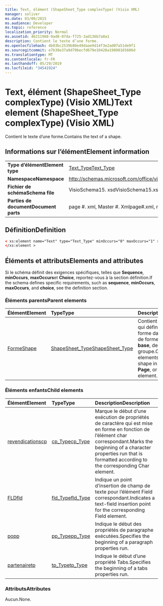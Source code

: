 ```yaml
---
title: Text, élément (ShapeSheet_Type complexType) (Visio XML)
manager: soliver
ms.date: 03/09/2015
ms.audience: Developer
ms.topic: reference
localization_priority: Normal
ms.assetid: 46211968-9ad8-07da-f725-3ad136b7a8a1
description: Contient le texte d’une forme.
ms.openlocfilehash: 4b03bc2539b80e49daae9d14f3e2ad07a51de9f1
ms.sourcegitcommit: e7b38e37a9d79becfd679e10420a19890165606d
ms.translationtype: MT
ms.contentlocale: fr-FR
ms.lasthandoff: 05/29/2019
ms.locfileid: "34541924"
---
```

# <a name="text-element-shapesheettype-complextype-visio-xml"></a><span data-ttu-id="6998b-103">Text, élément (ShapeSheet_Type complexType) (Visio XML)</span><span class="sxs-lookup"><span data-stu-id="6998b-103">Text element (ShapeSheet_Type complexType) (Visio XML)</span></span>

<span data-ttu-id="6998b-104">Contient le texte d’une forme.</span><span class="sxs-lookup"><span data-stu-id="6998b-104">Contains the text of a shape.</span></span>
  
## <a name="element-information"></a><span data-ttu-id="6998b-105">Informations sur l’élément</span><span class="sxs-lookup"><span data-stu-id="6998b-105">Element information</span></span>

|||
|:-----|:-----|
|<span data-ttu-id="6998b-106">**Type d’élément**</span><span class="sxs-lookup"><span data-stu-id="6998b-106">**Element type**</span></span> <br/> |[<span data-ttu-id="6998b-107">Text_Type</span><span class="sxs-lookup"><span data-stu-id="6998b-107">Text_Type</span></span>](text_type-complextypevisio-xml.md) <br/> |
|<span data-ttu-id="6998b-108">**Namespace**</span><span class="sxs-lookup"><span data-stu-id="6998b-108">**Namespace**</span></span> <br/> |http://schemas.microsoft.com/office/visio/2012/main  <br/> |
|<span data-ttu-id="6998b-109">**Fichier de schéma**</span><span class="sxs-lookup"><span data-stu-id="6998b-109">**Schema file**</span></span> <br/> |<span data-ttu-id="6998b-110">VisioSchema15. xsd</span><span class="sxs-lookup"><span data-stu-id="6998b-110">VisioSchema15.xsd</span></span>  <br/> |
|<span data-ttu-id="6998b-111">**Parties de document**</span><span class="sxs-lookup"><span data-stu-id="6998b-111">**Document parts**</span></span> <br/> |<span data-ttu-id="6998b-112">page #. xml, Master #. Xml</span><span class="sxs-lookup"><span data-stu-id="6998b-112">page#.xml, master#.xml</span></span>  <br/> |
   
## <a name="definition"></a><span data-ttu-id="6998b-113">Définition</span><span class="sxs-lookup"><span data-stu-id="6998b-113">Definition</span></span>

```XML
< xs:element name="Text" type="Text_Type" minOccurs="0" maxOccurs="1" >
</xs:element >
```

## <a name="elements-and-attributes"></a><span data-ttu-id="6998b-114">Éléments et attributs</span><span class="sxs-lookup"><span data-stu-id="6998b-114">Elements and attributes</span></span>

<span data-ttu-id="6998b-115">Si le schéma définit des exigences spécifiques, telles que **Sequence**, **minOccurs**, **maxOccurs**et **Choice**, reportez-vous à la section définition.</span><span class="sxs-lookup"><span data-stu-id="6998b-115">If the schema defines specific requirements, such as **sequence**, **minOccurs**, **maxOccurs**, and **choice**, see the definition section.</span></span> 
  
### <a name="parent-elements"></a><span data-ttu-id="6998b-116">Éléments parents</span><span class="sxs-lookup"><span data-stu-id="6998b-116">Parent elements</span></span>

|<span data-ttu-id="6998b-117">**Élément**</span><span class="sxs-lookup"><span data-stu-id="6998b-117">**Element**</span></span>|<span data-ttu-id="6998b-118">**Type**</span><span class="sxs-lookup"><span data-stu-id="6998b-118">**Type**</span></span>|<span data-ttu-id="6998b-119">**Description**</span><span class="sxs-lookup"><span data-stu-id="6998b-119">**Description**</span></span>|
|:-----|:-----|:-----|
|[<span data-ttu-id="6998b-120">Forme</span><span class="sxs-lookup"><span data-stu-id="6998b-120">Shape</span></span>](shape-element-shapes_type-complextypevisio-xml.md) <br/> |[<span data-ttu-id="6998b-121">ShapeSheet_Type</span><span class="sxs-lookup"><span data-stu-id="6998b-121">ShapeSheet_Type</span></span>](shapesheet_type-complextypevisio-xml.md) <br/> |<span data-ttu-id="6998b-122">Contient des éléments qui définissent une forme dans un élément de forme de forme de **base**, de **page**ou de groupe.</span><span class="sxs-lookup"><span data-stu-id="6998b-122">Contains elements that define a shape in a **Master**, **Page**, or group shape element.</span></span>  <br/> |
   
### <a name="child-elements"></a><span data-ttu-id="6998b-123">Éléments enfants</span><span class="sxs-lookup"><span data-stu-id="6998b-123">Child elements</span></span>

|<span data-ttu-id="6998b-124">**Élément**</span><span class="sxs-lookup"><span data-stu-id="6998b-124">**Element**</span></span>|<span data-ttu-id="6998b-125">**Type**</span><span class="sxs-lookup"><span data-stu-id="6998b-125">**Type**</span></span>|<span data-ttu-id="6998b-126">**Description**</span><span class="sxs-lookup"><span data-stu-id="6998b-126">**Description**</span></span>|
|:-----|:-----|:-----|
|[<span data-ttu-id="6998b-127">revendications</span><span class="sxs-lookup"><span data-stu-id="6998b-127">cp</span></span>](cp-element-text_type-complextypevisio-xml.md) <br/> |[<span data-ttu-id="6998b-128">cp_Type</span><span class="sxs-lookup"><span data-stu-id="6998b-128">cp_Type</span></span>](cp_type-complextypevisio-xml.md) <br/> |<span data-ttu-id="6998b-129">Marque le début d’une exécution de propriétés de caractère qui est mise en forme en fonction de l’élément char correspondant.</span><span class="sxs-lookup"><span data-stu-id="6998b-129">Marks the beginning of a character properties run that is formatted according to the corresponding Char element.</span></span>  <br/> |
|[<span data-ttu-id="6998b-130">FLD</span><span class="sxs-lookup"><span data-stu-id="6998b-130">fld</span></span>](fld-element-text_type-complextypevisio-xml.md) <br/> |[<span data-ttu-id="6998b-131">fld_Type</span><span class="sxs-lookup"><span data-stu-id="6998b-131">fld_Type</span></span>](fld_type-complextypevisio-xml.md) <br/> |<span data-ttu-id="6998b-132">Indique un point d’insertion de champ de texte pour l’élément Field correspondant.</span><span class="sxs-lookup"><span data-stu-id="6998b-132">Indicates a text-field insertion point for the corresponding Field element.</span></span>  <br/> |
|[<span data-ttu-id="6998b-133">po</span><span class="sxs-lookup"><span data-stu-id="6998b-133">pp</span></span>](pp-element-text_type-complextypevisio-xml.md) <br/> |[<span data-ttu-id="6998b-134">pp_Type</span><span class="sxs-lookup"><span data-stu-id="6998b-134">pp_Type</span></span>](pp_type-complextypevisio-xml.md) <br/> |<span data-ttu-id="6998b-135">Indique le début des propriétés de paragraphe exécutées.</span><span class="sxs-lookup"><span data-stu-id="6998b-135">Specifies the beginning of a paragraph properties run.</span></span>  <br/> |
|[<span data-ttu-id="6998b-136">partenaire</span><span class="sxs-lookup"><span data-stu-id="6998b-136">tp</span></span>](tp-element-text_type-complextypevisio-xml.md) <br/> |[<span data-ttu-id="6998b-137">tp_Type</span><span class="sxs-lookup"><span data-stu-id="6998b-137">tp_Type</span></span>](tp_type-complextypevisio-xml.md) <br/> |<span data-ttu-id="6998b-138">Indique le début d’une propriété Tabs.</span><span class="sxs-lookup"><span data-stu-id="6998b-138">Specifies the beginning of a tabs properties run.</span></span>  <br/> |
   
### <a name="attributes"></a><span data-ttu-id="6998b-139">Attributs</span><span class="sxs-lookup"><span data-stu-id="6998b-139">Attributes</span></span>

<span data-ttu-id="6998b-140">Aucun.</span><span class="sxs-lookup"><span data-stu-id="6998b-140">None.</span></span>
  

